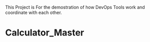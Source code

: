 This Project is For the demostration of how DevOps Tools work and coordinate with each other.
# Calculator_Master

